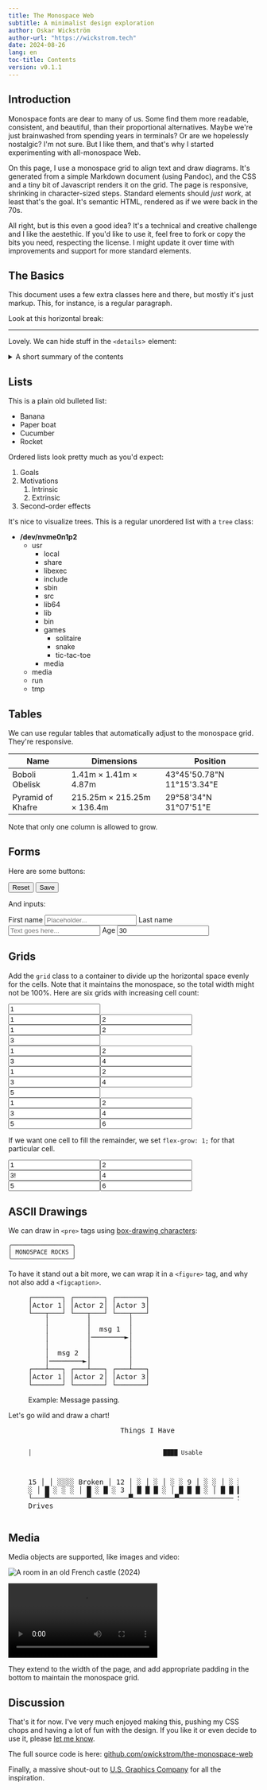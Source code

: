 ```yaml
---
title: The Monospace Web
subtitle: A minimalist design exploration
author: Oskar Wickström
author-url: "https://wickstrom.tech"
date: 2024-08-26
lang: en
toc-title: Contents
version: v0.1.1
---
```


## Introduction

Monospace fonts are dear to many of us.
Some find them more readable, consistent, and beautiful, than their proportional alternatives.
Maybe we're just brainwashed from spending years in terminals?
Or are we hopelessly nostalgic?
I'm not sure.
But I like them, and that's why I started experimenting with all-monospace Web.

On this page, I use a monospace grid to align text and draw diagrams.
It's generated from a simple Markdown document (using Pandoc), and the CSS and a tiny bit of Javascript renders it on the grid.
The page is responsive, shrinking in character-sized steps.
Standard elements should _just work_, at least that's the goal.
It's semantic HTML, rendered as if we were back in the 70s.

All right, but is this even a good idea?
It's a technical and creative challenge and I like the aestethic.
If you'd like to use it, feel free to fork or copy the bits you need, respecting the license.
I might update it over time with improvements and support for more standard elements.

## The Basics

This document uses a few extra classes here and there, but mostly it's just markup.
This, for instance, is a regular paragraph.

Look at this horizontal break:

<hr>

Lovely. We can hide stuff in the `<details`> element:

<details>
<summary>A short summary of the contents</summary>
<p>Hidden gems.</p>
</details>

## Lists

This is a plain old bulleted list:

* Banana
* Paper boat
* Cucumber
* Rocket

Ordered lists look pretty much as you'd expect:

1. Goals
1. Motivations
    1. Intrinsic
    1. Extrinsic
1. Second-order effects

It's nice to visualize trees.
This is a regular unordered list with a `tree` class:

<ul class="tree"><li><p style="margin: 0;"><strong>/dev/nvme0n1p2</strong></p>

* usr
    * local
    * share
    * libexec
    * include
    * sbin
    * src
    * lib64
    * lib
    * bin
    * games
        * solitaire
        * snake
        * tic-tac-toe
    * media
* media
* run
* tmp

</li></ul>

## Tables

We can use regular tables that automatically adjust to the monospace grid.
They're responsive.

<table>
<thead>
  <tr>
    <th class="width-min">Name</th>
    <th class="width-auto">Dimensions</th>
    <th class="width-min">Position</th>
  </tr>
</thead>
<tbody>
  <tr>
    <td>Boboli Obelisk</td>
    <td>1.41m &times; 1.41m &times; 4.87m</td>
    <td>43°45'50.78"N 11°15'3.34"E</td>
  </tr>
  <tr>
    <td>Pyramid of Khafre</td>
    <td>215.25m &times; 215.25m &times; 136.4m</td>
    <td>29°58'34"N 31°07'51"E</td>
  </tr>
</tbody>
</table>

Note that only one column is allowed to grow.

## Forms

Here are some buttons:

<nav>
    <button>Reset</button>
    <button>Save</button>
</nav>

And inputs:

<form class="grid">
<label>First name <input type="text" placeholder="Placeholder..." /></label>
<label>Last name <input type="text" placeholder="Text goes here..." /></label>
<label>Age <input type="text" value="30" /></label>
</form>

## Grids

Add the `grid` class to a container to divide up the horizontal space evenly for the cells.
Note that it maintains the monospace, so the total width might not be 100%.
Here are six grids with increasing cell count:

<div class="grid"><input readonly value="1" /></div>
<div class="grid"><input readonly value="1" /><input readonly value="2" /></div>
<div class="grid"><input readonly value="1" /><input readonly value="2" /><input readonly value="3" /></div>
<div class="grid"><input readonly value="1" /><input readonly value="2" /><input readonly value="3" /><input readonly value="4" /></div>
<div class="grid"><input readonly value="1" /><input readonly value="2" /><input readonly value="3" /><input readonly value="4" /><input readonly value="5" /></div>
<div class="grid"><input readonly value="1" /><input readonly value="2" /><input readonly value="3" /><input readonly value="4" /><input readonly value="5" /><input readonly value="6" /></div>

If we want one cell to fill the remainder, we set `flex-grow: 1;` for that particular cell.

<div class="grid"><input readonly value="1" /><input readonly value="2" /><input readonly value="3!" style="flex-grow: 1;" /><input readonly value="4" /><input readonly value="5" /><input readonly value="6" /></div>

## ASCII Drawings

We can draw in `<pre>` tags using [box-drawing characters](https://en.wikipedia.org/wiki/Box-drawing_characters):

```
╭─────────────────╮
│ MONOSPACE ROCKS │
╰─────────────────╯
```

To have it stand out a bit more, we can wrap it in a `<figure>` tag, and why not also add a `<figcaption>`.

<figure>
<pre>
┌───────┐ ┌───────┐ ┌───────┐
│Actor 1│ │Actor 2│ │Actor 3│
└───┬───┘ └───┬───┘ └───┬───┘
    │         │         │
    │         │  msg 1  │
    │         │────────►│
    │         │         │
    │  msg 2  │         │
    │────────►│         │
┌───┴───┐ ┌───┴───┐ ┌───┴───┐
│Actor 1│ │Actor 2│ │Actor 3│
└───────┘ └───────┘ └───────┘</pre>
<figcaption>Example: Message passing.</figcaption>
</figure>

Let's go wild and draw a chart!

<figure><pre>
                      Things I Have

    │                                     ████ Usable
15  │
    │                                     ░░░░ Broken
    │
12  │             ░
    │             ░
    │   ░         ░
 9  │   ░         ░
    │   ░         ░
    │   ░         ░                    ░
 6  │   █         ░         ░          ░
    │   █         ░         ░          ░
    │   █         ░         █          ░
 3  │   █         █         █          ░
    │   █         █         █          ░
    │   █         █         █          ░
 0  └───▀─────────▀─────────▀──────────▀─────────────
      Socks     Jeans     Shirts   USB Drives
</pre></figure>

## Media

Media objects are supported, like images and video:

![A room in an old French castle (2024)](castle.jpg)

![[The Center of the Web (1914), Wikimedia](https://en.wikisource.org/wiki/Page:The_Center_of_the_Web_(1914).webm/11)](https://upload.wikimedia.org/wikipedia/commons/e/e0/The_Center_of_the_Web_%281914%29.webm)

They extend to the width of the page, and add appropriate padding in the bottom to maintain the monospace grid.

## Discussion

That's it for now.
I've very much enjoyed making this, pushing my CSS chops and having a lot of fun with the design.
If you like it or even decide to use it, please [let me know](https://x.com/owickstrom).

The full source code is here: [github.com/owickstrom/the-monospace-web](https://github.com/owickstrom/the-monospace-web)

Finally, a massive shout-out to [U.S. Graphics Company](https://x.com/usgraphics) for all the inspiration.
